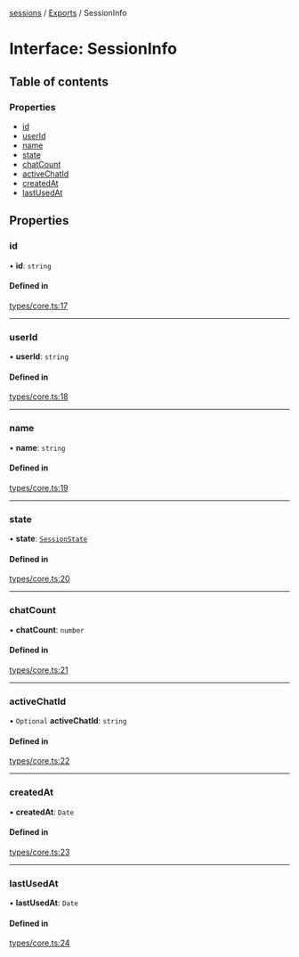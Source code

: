 <!-- 
 ⚠️  AUTO-GENERATED FILE - DO NOT EDIT MANUALLY
 This file is automatically generated by scripts/docs-generator.js
 To make changes, edit the source TypeScript files or update the generator script
-->

[sessions](../../) / [Exports](../modules) / SessionInfo

# Interface: SessionInfo

## Table of contents

### Properties

- [id](SessionInfo#id)
- [userId](SessionInfo#userid)
- [name](SessionInfo#name)
- [state](SessionInfo#state)
- [chatCount](SessionInfo#chatcount)
- [activeChatId](SessionInfo#activechatid)
- [createdAt](SessionInfo#createdat)
- [lastUsedAt](SessionInfo#lastusedat)

## Properties

### id

• **id**: `string`

#### Defined in

[types/core.ts:17](https://github.com/woojubb/robota/blob/1b62bb02b890c71ae884378577a1521b0f8628be/packages/sessions/src/types/core.ts#L17)

___

### userId

• **userId**: `string`

#### Defined in

[types/core.ts:18](https://github.com/woojubb/robota/blob/1b62bb02b890c71ae884378577a1521b0f8628be/packages/sessions/src/types/core.ts#L18)

___

### name

• **name**: `string`

#### Defined in

[types/core.ts:19](https://github.com/woojubb/robota/blob/1b62bb02b890c71ae884378577a1521b0f8628be/packages/sessions/src/types/core.ts#L19)

___

### state

• **state**: [`SessionState`](../enums/SessionState)

#### Defined in

[types/core.ts:20](https://github.com/woojubb/robota/blob/1b62bb02b890c71ae884378577a1521b0f8628be/packages/sessions/src/types/core.ts#L20)

___

### chatCount

• **chatCount**: `number`

#### Defined in

[types/core.ts:21](https://github.com/woojubb/robota/blob/1b62bb02b890c71ae884378577a1521b0f8628be/packages/sessions/src/types/core.ts#L21)

___

### activeChatId

• `Optional` **activeChatId**: `string`

#### Defined in

[types/core.ts:22](https://github.com/woojubb/robota/blob/1b62bb02b890c71ae884378577a1521b0f8628be/packages/sessions/src/types/core.ts#L22)

___

### createdAt

• **createdAt**: `Date`

#### Defined in

[types/core.ts:23](https://github.com/woojubb/robota/blob/1b62bb02b890c71ae884378577a1521b0f8628be/packages/sessions/src/types/core.ts#L23)

___

### lastUsedAt

• **lastUsedAt**: `Date`

#### Defined in

[types/core.ts:24](https://github.com/woojubb/robota/blob/1b62bb02b890c71ae884378577a1521b0f8628be/packages/sessions/src/types/core.ts#L24)
